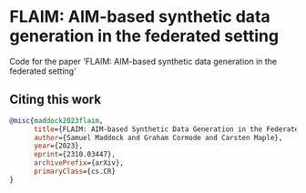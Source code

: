 # FLAIM: AIM-based synthetic data generation in the federated setting

Code for the paper 'FLAIM: AIM-based synthetic data generation in the federated setting'

## Citing this work
```bibtex
@misc{maddock2023flaim,
      title={FLAIM: AIM-based Synthetic Data Generation in the Federated Setting}, 
      author={Samuel Maddock and Graham Cormode and Carsten Maple},
      year={2023},
      eprint={2310.03447},
      archivePrefix={arXiv},
      primaryClass={cs.CR}
}
```
